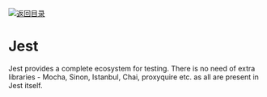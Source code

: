 [![返回目录](https://i.postimg.cc/50XLzC7C/image.png)](https://github.com/wx-chevalier/Web-Series/)

# Jest

Jest provides a complete ecosystem for testing. There is no need of extra libraries - Mocha, Sinon, Istanbul, Chai, proxyquire etc. as all are present in Jest itself.
